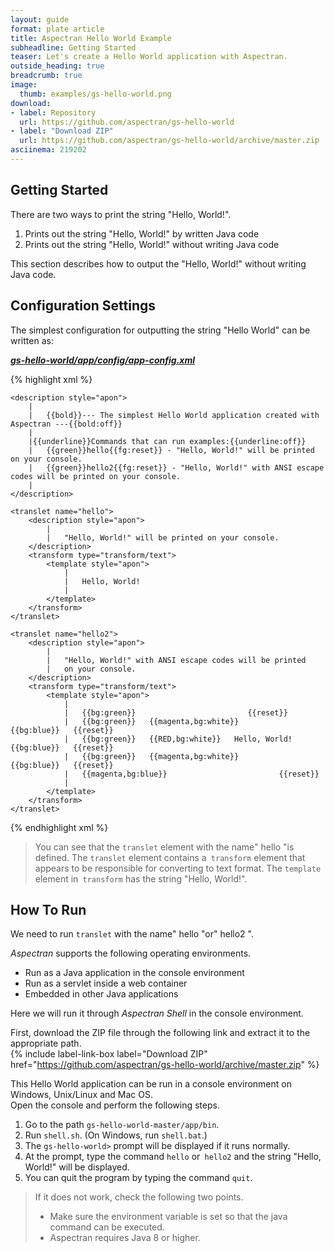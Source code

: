 ```yaml
---
layout: guide
format: plate article
title: Aspectran Hello World Example
subheadline: Getting Started
teaser: Let's create a Hello World application with Aspectran.
outside_heading: true
breadcrumb: true
image:
  thumb: examples/gs-hello-world.png
download:
- label: Repository
  url: https://github.com/aspectran/gs-hello-world
- label: "Download ZIP"
  url: https://github.com/aspectran/gs-hello-world/archive/master.zip
asciinema: 219202
---
```


## Getting Started

There are two ways to print the string "Hello, World!".

1. Prints out the string "Hello, World!" by written Java code
2. Prints out the string "Hello, World!" without writing Java code

This section describes how to output the "Hello, World!" without writing Java code.

## Configuration Settings

The simplest configuration for outputting the string "Hello World" can be written as:

[***gs-hello-world/app/config/app-config.xml***](https://github.com/aspectran/gs-hello-world/blob/master/app/config/app-config.xml)

{% highlight xml %}
<?xml version="1.0" encoding="utf-8"?>
<!DOCTYPE aspectran PUBLIC "-//ASPECTRAN//DTD Aspectran Configuration 6.0//EN"
        "http://aspectran.github.io/dtd/aspectran-6.dtd">
<aspectran>

    <description style="apon">
        |
        |   {{bold}}--- The simplest Hello World application created with Aspectran ---{{bold:off}}
        |
        |{{underline}}Commands that can run examples:{{underline:off}}
        |   {{green}}hello{{fg:reset}} - "Hello, World!" will be printed on your console.
        |   {{green}}hello2{{fg:reset}} - "Hello, World!" with ANSI escape codes will be printed on your console.
        |
    </description>

    <translet name="hello">
        <description style="apon">
            |
            |   "Hello, World!" will be printed on your console.
        </description>
        <transform type="transform/text">
            <template style="apon">
                |
                |   Hello, World!
                |
            </template>
        </transform>
    </translet>

    <translet name="hello2">
        <description style="apon">
            |
            |   "Hello, World!" with ANSI escape codes will be printed
            |   on your console.
        </description>
        <transform type="transform/text">
            <template style="apon">
                |
                |   {{bg:green}}                         {{reset}}
                |   {{bg:green}}   {{magenta,bg:white}}                   {{bg:blue}}   {{reset}}
                |   {{bg:green}}   {{RED,bg:white}}   Hello, World!   {{bg:blue}}   {{reset}}
                |   {{bg:green}}   {{magenta,bg:white}}                   {{bg:blue}}   {{reset}}
                |   {{magenta,bg:blue}}                         {{reset}}
                |
            </template>
        </transform>
    </translet>

</aspectran>
{% endhighlight xml %}

> You can see that the `translet` element with the name" hello "is defined.
> The `translet` element contains a` transform` element that appears to be responsible for converting to text format.
> The `template` element in` transform` has the string "Hello, World!".

## How To Run

We need to run `translet` with the name" hello "or" hello2 ".

*Aspectran* supports the following operating environments.
* Run as a Java application in the console environment
* Run as a servlet inside a web container
* Embedded in other Java applications

Here we will run it through *Aspectran Shell* in the console environment.

First, download the ZIP file through the following link and extract it to the appropriate path.  
{% include label-link-box label="Download ZIP" href="https://github.com/aspectran/gs-hello-world/archive/master.zip" %}

This Hello World application can be run in a console environment on Windows, Unix/Linux and Mac OS.  
Open the console and perform the following steps.

1. Go to the path `gs-hello-world-master/app/bin`.
2. Run `shell.sh`. (On Windows, run `shell.bat`.)
3. The `gs-hello-world>` prompt will be displayed if it runs normally.
4. At the prompt, type the command `hello` or` hello2` and the string "Hello, World!" will be displayed.
5. You can quit the program by typing the command `quit`.

> If it does not work, check the following two points.
> - Make sure the environment variable is set so that the java command can be executed.
> - Aspectran requires Java 8 or higher.
